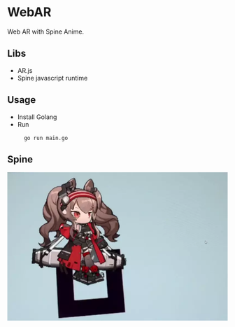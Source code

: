 # WebAR
Web AR with Spine Anime.

## Libs
- AR.js
- Spine javascript runtime

## Usage
- Install Golang
- Run
  ~~~golang
    go run main.go
  ~~~

## Spine
![aglina](./public/img/aglina.webp)

